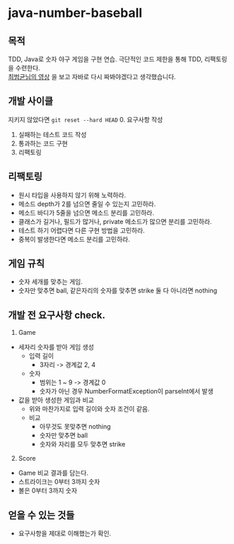 # java-number-baseball

## 목적
TDD, Java로 숫자 야구 게임을 구현 연습. 극단적인 코드 제한을 통해 TDD, 리팩토링을 수련한다.  
[최범균님의 영상](https://www.youtube.com/watch?v=Co2yAUJlm0c) 을 보고 자바로 다시 짜봐야겠다고 생각했습니다.

## 개발 사이클
지키지 않았다면 `git reset --hard HEAD`
0. 요구사항 작성
1. 실패하는 테스트 코드 작성
2. 통과하는 코드 구현
3. 리팩토링

## 리팩토링
* 원시 타입을 사용하지 않기 위해 노력하라.
* 메소드 depth가 2를 넘으면 줄일 수 있는지 고민하라.
* 메소드 바디가 5줄을 넘으면 메소드 분리를 고민하라.
* 클래스가 길거나, 필드가 많거나, private 메소드가 많으면 분리를 고민하라.
* 테스트 하기 어렵다면 다른 구현 방법을 고민하라.
* 중복이 발생한다면 메소드 분리를 고민하라.

## 게임 규칙
* 숫자 세개를 맞추는 게임. 
* 숫자만 맞추면 ball, 같은자리의 숫자를 맞추면 strike 둘 다 아니라면 nothing

## 개발 전 요구사항 check.
1. Game
  - 세자리 숫자를 받아 게임 생성
    - 입력 길이
      - 3자리 -> 경계값 2, 4
    - 숫자
      - 범위는 1 ~ 9 -> 경계값 0
      - 숫자가 아닌 경우 NumberFormatException이 parseInt에서 발생
  - 값을 받아 생성한 게임과 비교
    - 위와 마찬가지로 입력 길이와 숫자 조건이 같음.
    - 비교
      - 아무것도 못맞추면 nothing
      - 숫자만 맞추면 ball
      - 숫자와 자리를 모두 맞추면 strike
2. Score
  - Game 비교 결과를 담는다.
  - 스트라이크는 0부터 3까지 숫자
  - 볼은 0부터 3까지 숫자

## 얻을 수 있는 것들
- 요구사항을 제대로 이해했는가 확인.
